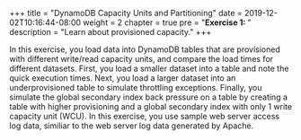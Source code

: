 +++
title = "DynamoDB Capacity Units and Partitioning"
date = 2019-12-02T10:16:44-08:00
weight = 2
chapter = true
pre = "<b>Exercise 1: </b>"
description = "Learn about provisioned capacity."
+++


In this exercise, you load data into DynamoDB tables that are provisioned with different write/read capacity units, and compare the load times for different datasets. First, you load a smaller dataset into a table and note the quick execution times. Next, you load a larger dataset into an underprovisioned table to simulate throttling exceptions. Finally, you simulate the global secondary index back pressure on a table by creating a table with higher provisioning and a global secondary index with only 1 write capacity unit (WCU). In this exercise, you use sample web server access log data, similiar to the web server log data generated by Apache.
